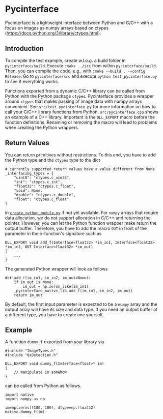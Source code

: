 # Pycinterface
Pycinterface is a lightweight interface between Python and C/C++ with a focus on images as numpy arrays based on ctypes (https://docs.python.org/3/library/ctypes.html).

## Introduction

To compile the test example,
create w.l.o.g. a build folder in ```pycinterface/build```. Execute ```cmake ../src``` from within ```pycinterface/build```. Then, you can compile the code, e.g., with ```cmake --build . --config Release```. Go to ```pycinterface/src``` and execute ```python test_pycinterface.py``` to see if everything works.

Functions exported from a dynamic C/C++ library can be called from Python with the Python package ```ctypes```. Pycinterface provides a wrapper around ```ctypes``` that makes passing of image data with numpy arrays convenient. See ```src/test_pycinterface.py``` for more information on how to call your C/C++ library functions from Python. ```src/pycinterface.cpp``` shows an example of a C++ library. Important is the ```DLL_EXPORT``` macro before the function definitions. Renaming or removing the macro will lead to problems when creating the Python wrappers. 

## Return Values

You can return primitives without restrictions. To this end, you have to add the Python type and the ```ctypes``` type to the dict 
```
# currently supported return values have a value different from None
_interfacing_types = {
    "uint8": "ctypes.c_uint8",
    "int": "ctypes.c_int",
    "float32": "ctypes.c_float",
    "void": None,
    "double": "ctypes.c_double",
    "float": "ctypes.c_float"
}
```

in [```create_python_module.py```](create_python_module.py) if not yet available. For ```numpy``` arrays that require data allocation, we do not support allocation in C/C++ and returning the pointer. However, you can let the Python function wrapper make return the output buffer. Therefore, you have to add the macro ```OUT``` in front of the parameter in the c-function's signature such as
```
DLL_EXPORT void add_f(Imterface<float32> *im_in1, Imterface<float32> *im_in2, OUT Imterface<float32> *im_out)
{
    ...
}
```

The generated Python wrapper will look as follows 
```
def add_f(im_in1, im_in2, im_out=None):
    if im_out is None:
        im_out = np.zeros_like(im_in1)
    _pycinterface_native_lib.add_f(im_in1, im_in2, im_out)
    return im_out
```
By default, the first input parameter is expected to be a ```numpy``` array and the output array will have its size and data type. If you need an output buffer of a different type, you have to create one yourself.

## Example

A function ```dummy_f``` exported from your library via
```
#include "ImageTypes.h"
#include "OsDetection.h"

DLL_EXPORT void dummy_f(Imterface<float>* im)
{
    // manipulate im somehow
}
```
can be called from Python as follows.
```
import native
import numpy as np

im=np.zeros((100, 100), dtype=np.float32)
native.dummy_f(im)
```
